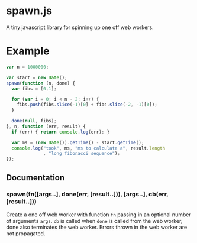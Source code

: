 # spawn.js

A tiny javascript library for spinning up one off web workers.

# Example

```js
var n = 1000000;

var start = new Date();
spawn(function (n, done) {
  var fibs = [0,1];

  for (var i = 0; i < n - 2; i++) {
    fibs.push(fibs.slice(-1)[0] + fibs.slice(-2, -1)[0]);
  }

  done(null, fibs);
}, n, function (err, result) {
  if (err) { return console.log(err); }

  var ms = (new Date()).getTime() - start.getTime();
  console.log("took", ms, "ms to calculate a", result.length
              , "long fibonacci sequence");
});
```

## Documentation

### spawn(fn([args..], done(err, [result..])), [args..], cb(err, [result..]))

Create a one off web worker with function `fn` passing in an optional
number of arguments `args`. `cb` is called when `done` is called from
the web worker, done also terminates the web worker. Errors thrown in
the web worker are not propagated.
